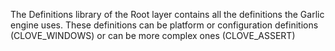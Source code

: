 The Definitions library of the Root layer contains all the definitions the Garlic engine uses.
These definitions can be platform or configuration definitions (CLOVE_WINDOWS) or can be more complex ones (CLOVE_ASSERT)
